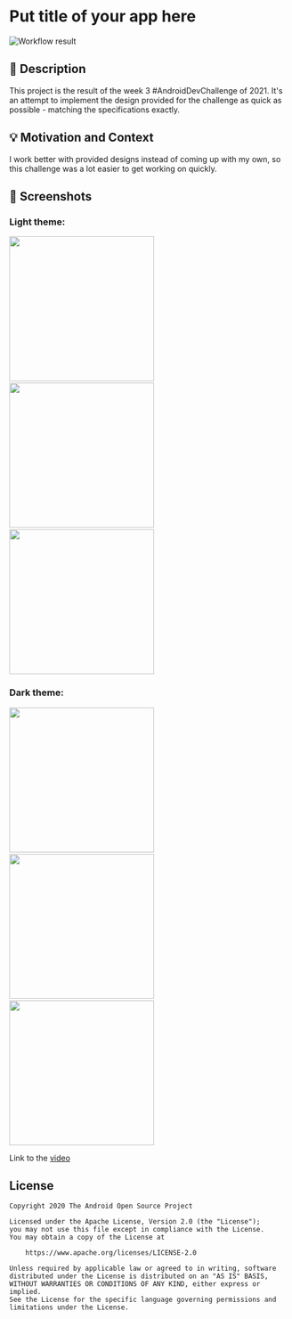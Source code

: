# Put title of your app here

<!--- Replace <OWNER> with your Github Username and <REPOSITORY> with the name of your repository. -->
<!--- You can find both of these in the url bar when you open your repository in github. -->
![Workflow result](https://github.com/WesleyElliott/MySoothe-Challenge/workflows/Check/badge.svg)


## :scroll: Description
This project is the result of the week 3 #AndroidDevChallenge of 2021. It's an attempt to implement
the design provided for the challenge as quick as possible - matching the specifications exactly.


## :bulb: Motivation and Context
I work better with provided designs instead of coming up with my own, so this challenge was a lot
easier to get working on quickly.


## :camera_flash: Screenshots
<!-- You can add more screenshots here if you like -->
### Light theme:

<img src="/results/screenshot_1.png" width="260">&emsp;<img src="/results/screenshot_2.png" width="260">&emsp;<img src="/results/screenshot_3.png" width="260">
### Dark theme:
<img src="/results/screenshot_4.png" width="260">&emsp;<img src="/results/screenshot_5.png" width="260">&emsp;<img src="/results/screenshot_6.png" width="260">

Link to the [video](/results/video.mp4)
## License
```
Copyright 2020 The Android Open Source Project

Licensed under the Apache License, Version 2.0 (the "License");
you may not use this file except in compliance with the License.
You may obtain a copy of the License at

    https://www.apache.org/licenses/LICENSE-2.0

Unless required by applicable law or agreed to in writing, software
distributed under the License is distributed on an "AS IS" BASIS,
WITHOUT WARRANTIES OR CONDITIONS OF ANY KIND, either express or implied.
See the License for the specific language governing permissions and
limitations under the License.
```